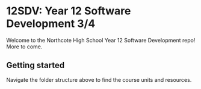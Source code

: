# 12SDV: Year 12 Software Development 3/4

Welcome to the Northcote High School Year 12 Software Development repo! More to come.

## Getting started

Navigate the folder structure above to find the course units and resources.
